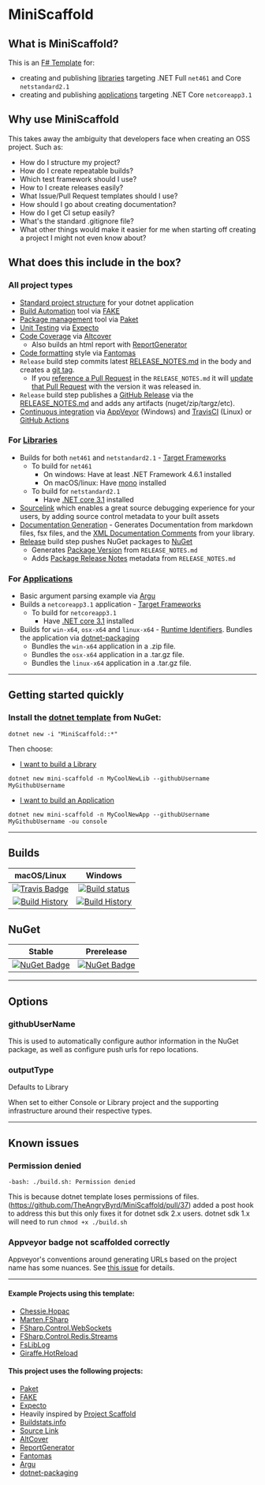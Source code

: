 # MiniScaffold

## What is MiniScaffold?

This is an [F# Template](https://docs.microsoft.com/en-us/dotnet/core/tools/custom-templates) for:

- creating and publishing [libraries](https://docs.microsoft.com/en-us/dotnet/standard/glossary#library) targeting .NET Full `net461` and Core `netstandard2.1`
- creating and publishing [applications](https://docs.microsoft.com/en-us/dotnet/core/tutorials/cli-create-console-app#hello-console-app) targeting .NET  Core `netcoreapp3.1`


## Why use MiniScaffold

This takes away the ambiguity that developers face when creating an OSS project. Such as:

- How do I structure my project?
- How do I create repeatable builds?
- Which test framework should I use?
- How to I create releases easily?
- What Issue/Pull Request templates should I use?
- How should I go about creating documentation?
- How do I get CI setup easily?
- What's the standard .gitignore file?
- What other things would make it easier for me when starting off creating a project I might not even know about?

## What does this include in the box?


### All project types

- [Standard project structure](https://docs.microsoft.com/en-us/dotnet/core/porting/project-structure) for your dotnet application
- [Build Automation](https://en.wikipedia.org/wiki/Build_automation) tool via [FAKE](https://fake.build/)
- [Package management](https://en.wikipedia.org/wiki/Package_manager) tool via [Paket](https://fsprojects.github.io/Paket/)
- [Unit Testing](https://en.wikipedia.org/wiki/Unit_testing) via [Expecto](https://github.com/haf/expecto)
- [Code Coverage](https://en.wikipedia.org/wiki/Code_coverage) via [Altcover](https://github.com/SteveGilham/altcover)
    - Also builds an html report with [ReportGenerator](https://github.com/danielpalme/ReportGenerator)
- [Code formatting](https://en.wikipedia.org/wiki/Programming_style) style via [Fantomas](https://github.com/fsprojects/fantomas)
- `Release` build step commits latest [RELEASE_NOTES.md](https://fake.build/apidocs/v5/fake-core-releasenotes.html) in the body and creates a [git tag](https://git-scm.com/book/en/v2/Git-Basics-Tagging).
    - If you [reference a Pull Request](https://github.com/TheAngryByrd/FSharp.Control.WebSockets/blob/master/RELEASE_NOTES.md#021---2019-09-12) in the `RELEASE_NOTES.md` it will [update that Pull Request](https://github.com/TheAngryByrd/FSharp.Control.WebSockets/pull/3#ref-commit-142baba) with the version it was released in.
- `Release` build step publishes a [GitHub Release](https://help.github.com/en/articles/creating-releases) via the  [RELEASE_NOTES.md](https://fake.build/apidocs/v5/fake-core-releasenotes.html) and adds any artifacts (nuget/zip/targz/etc).
- [Continuous integration](https://en.wikipedia.org/wiki/Continuous_integration) via [AppVeyor](https://www.appveyor.com/docs/) (Windows) and [TravisCI](https://docs.travis-ci.com/) (Linux) or [GitHub Actions](https://github.com/features/actions)


### For [Libraries](Content/Library/README.md)
- Builds for both `net461` and `netstandard2.1` - [Target Frameworks](https://docs.microsoft.com/en-us/dotnet/standard/frameworks)
    - To build for `net461`
        - On windows: Have at least .NET Framework 4.6.1 installed
        - On macOS/linux: Have [mono](https://www.mono-project.com/download/stable/) installed
    - To build for `netstandard2.1`
        - Have [.NET core 3.1](https://dotnet.microsoft.com/download) installed
- [Sourcelink](https://github.com/dotnet/sourcelink) which enables a great source debugging experience for your users, by adding source control metadata to your built assets
- [Documentation Generation](https://github.com/fsprojects/FSharp.Formatting) - Generates Documentation from markdown files, fsx files, and the [XML Documentation Comments](https://docs.microsoft.com/en-us/dotnet/csharp/programming-guide/xmldoc/) from your library.
- [Release](Content/Library/README.md#Releasing) build step pushes NuGet packages to [NuGet](https://docs.microsoft.com/en-us/nuget/what-is-nuget)
    - Generates [Package Version](https://docs.microsoft.com/en-us/nuget/reference/nuspec#version) from `RELEASE_NOTES.md`
    - Adds [Package Release Notes](https://docs.microsoft.com/en-us/nuget/reference/nuspec#releasenotes) metadata from `RELEASE_NOTES.md`


### For [Applications](Content/Console/README.md)
- Basic argument parsing example via [Argu](https://fsprojects.github.io/Argu/)
- Builds a `netcoreapp3.1` application - [Target Frameworks](https://docs.microsoft.com/en-us/dotnet/standard/frameworks)
    - To build for `netcoreapp3.1`
        - Have [.NET core 3.1](https://dotnet.microsoft.com/download) installed
- Builds for `win-x64`, `osx-x64` and `linux-x64` - [Runtime Identifiers](https://docs.microsoft.com/en-us/dotnet/core/rid-catalog).  Bundles the application via [dotnet-packaging](https://github.com/qmfrederik/dotnet-packaging)
    - Bundles the `win-x64` application in a .zip file.
    - Bundles the `osx-x64` application in a .tar.gz file.
    - Bundles the `linux-x64` application in a .tar.gz file.

---

## Getting started quickly


### Install the [dotnet template](https://docs.microsoft.com/en-us/dotnet/core/tools/custom-templates) from NuGet:

```
dotnet new -i "MiniScaffold::*"
```

Then choose:

- [I want to build a Library](Content/Library/README.md)

```
dotnet new mini-scaffold -n MyCoolNewLib --githubUsername MyGithubUsername
```

- [I want to build an Application](Content/Console/README.md)

```
dotnet new mini-scaffold -n MyCoolNewApp --githubUsername MyGithubUsername -ou console
```

---

## Builds

macOS/Linux | Windows
:---: | :---:
[![Travis Badge](https://travis-ci.org/TheAngryByrd/MiniScaffold.svg?branch=master)](https://travis-ci.org/TheAngryByrd/MiniScaffold) | [![Build status](https://ci.appveyor.com/api/projects/status/rvwrjthtnew2digr/branch/master?svg=true)](https://ci.appveyor.com/project/TheAngryByrd/miniscaffold/branch/master)
[![Build History](https://buildstats.info/travisci/chart/TheAngryByrd/MiniScaffold)](https://travis-ci.org/TheAngryByrd/MiniScaffold/builds) | [![Build History](https://buildstats.info/appveyor/chart/TheAngryByrd/MiniScaffold)](https://ci.appveyor.com/project/TheAngryByrd/MiniScaffold)

## NuGet


Stable | Prerelease
:---: | :---:
[![NuGet Badge](https://buildstats.info/nuget/MiniScaffold)](https://www.nuget.org/packages/MiniScaffold/) | [![NuGet Badge](https://buildstats.info/nuget/MiniScaffold?includePreReleases=true)](https://www.nuget.org/packages/MiniScaffold/)

---

## Options

### githubUserName
This is used to automatically configure author information in the NuGet package, as well as configure push urls for repo locations.

### outputType
Defaults to Library

When set to either Console or Library project and the supporting infrastructure around their respective types.

---


## Known issues

### Permission denied

```
-bash: ./build.sh: Permission denied
```

This is because dotnet template loses permissions of files. (https://github.com/TheAngryByrd/MiniScaffold/pull/37) added a post hook to address this but this only fixes it for dotnet sdk 2.x users.  dotnet sdk 1.x will need to run `chmod +x ./build.sh`

### Appveyor badge not scaffolded correctly

Appveyor's conventions around generating URLs based on the project name has some nuances.  See [this issue](https://github.com/TheAngryByrd/MiniScaffold/issues/63) for details.


---

#### Example Projects using this template:
* [Chessie.Hopac](https://github.com/TheAngryByrd/Chessie.Hopac)
* [Marten.FSharp](https://github.com/TheAngryByrd/Marten.FSharp)
* [FSharp.Control.WebSockets](https://github.com/TheAngryByrd/FSharp.Control.WebSockets)
* [FSharp.Control.Redis.Streams](https://github.com/TheAngryByrd/FSharp.Control.Redis.Streams)
* [FsLibLog](https://github.com/TheAngryByrd/FsLibLog)
* [Giraffe.HotReload](https://github.com/baronfel/Giraffe.HotReload)


#### This project uses the following projects:
* [Paket](https://fsprojects.github.io/Paket/)
* [FAKE](https://fsharp.github.io/FAKE/)
* [Expecto](https://github.com/haf/expecto)
* Heavily inspired by [Project Scaffold](https://github.com/fsprojects/ProjectScaffold)
* [Buildstats.info](https://github.com/dustinmoris/CI-BuildStats)
* [Source Link](https://github.com/ctaggart/SourceLink)
* [AltCover](https://github.com/SteveGilham/altcover)
* [ReportGenerator](https://github.com/danielpalme/ReportGenerator)
* [Fantomas](https://github.com/fsprojects/fantomas)
* [Argu](https://github.com/fsprojects/Argu)
* [dotnet-packaging](https://github.com/qmfrederik/dotnet-packaging)
